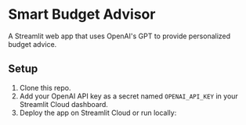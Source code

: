# Smart Budget Advisor

A Streamlit web app that uses OpenAI's GPT to provide personalized budget advice.

## Setup

1. Clone this repo.
2. Add your OpenAI API key as a secret named `OPENAI_API_KEY` in your Streamlit Cloud dashboard.
3. Deploy the app on Streamlit Cloud or run locally:
